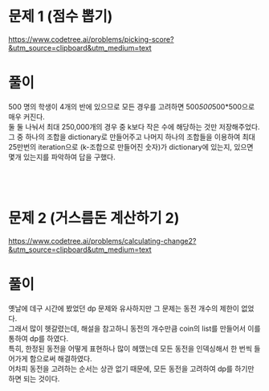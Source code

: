 # 문제 1 (점수 뽑기)
https://www.codetree.ai/problems/picking-score?&utm_source=clipboard&utm_medium=text

# 풀이
500 명의 학생이 4개의 반에 있으므로 모든 경우를 고려하면 500*500*500*500으로 매우 커진다. <br>
둘 둘 나눠서 최대 250,000개의 경우 중 k보다 작은 수에 해당하는 것만 저장해주었다. <br>
그 중 하나의 조합을 dictionary로 만들어주고 나머지 하나의 조합들을 이용하여 최대 25만번의 iteration으로 (k-조합으로 만들어진 숫자)가 dictionary에 있는지, 있으면 몇개 있는지를 파악하여 답을 구했다. <br>
<br> <br> <br>

# 문제 2 (거스름돈 계산하기 2)
https://www.codetree.ai/problems/calculating-change2?&utm_source=clipboard&utm_medium=text

# 풀이
옛날에 데구 시간에 봤었던 dp 문제와 유사하지만 그 문제는 동전 개수의 제한이 없었다. <br>
그래서 많이 헷갈렸는데, 해설을 참고하니 동전의 개수만큼 coin의 list를 만들어서 이를 통하여 dp를 하였다. <br>
특히, 한정된 동전을 어떻게 표현하나 많이 헤맸는데 모든 동전을 인덱싱해서 한 번씩 들어가게 함으로써 해결하였다. <br>
어차피 동전을 고려하는 순서는 상관 없기 때문에, 모든 동전을 고려하여 dp를 하기만 하면 되는 것이다. <br>
